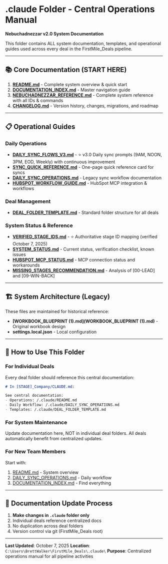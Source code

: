 # .claude Folder - Central Operations Manual
**Nebuchadnezzar v2.0 System Documentation**

This folder contains ALL system documentation, templates, and operational guides used across every deal in the FirstMile_Deals pipeline.

---

## 📚 Core Documentation (START HERE)

1. **[README.md](README.md)** - Complete system overview & quick start
2. **[DOCUMENTATION_INDEX.md](DOCUMENTATION_INDEX.md)** - Master navigation guide
3. **[NEBUCHADNEZZAR_REFERENCE.md](NEBUCHADNEZZAR_REFERENCE.md)** - Complete system reference with all IDs & commands
4. **[CHANGELOG.md](CHANGELOG.md)** - Version history, changes, migrations, and roadmap

---

## 📋 Operational Guides

### Daily Operations
- **[DAILY_SYNC_FLOWS_V3.md](DAILY_SYNC_FLOWS_V3.md)** - ⭐ v3.0 Daily sync prompts (9AM, NOON, 3PM, EOD, Weekly) with continuous improvement
- **[SYNC_QUICK_REFERENCE.md](SYNC_QUICK_REFERENCE.md)** - One-page quick reference card for syncs
- **[DAILY_SYNC_OPERATIONS.md](DAILY_SYNC_OPERATIONS.md)** - Legacy sync workflow documentation
- **[HUBSPOT_WORKFLOW_GUIDE.md](HUBSPOT_WORKFLOW_GUIDE.md)** - HubSpot MCP integration & workflows

### Deal Management
- **[DEAL_FOLDER_TEMPLATE.md](DEAL_FOLDER_TEMPLATE.md)** - Standard folder structure for all deals

### System Status & Reference
- **[VERIFIED_STAGE_IDS.md](VERIFIED_STAGE_IDS.md)** - ⭐ Authoritative stage ID mapping (verified October 7, 2025)
- **[SYSTEM_STATUS.md](SYSTEM_STATUS.md)** - Current status, verification checklist, known issues
- **[HUBSPOT_MCP_STATUS.md](HUBSPOT_MCP_STATUS.md)** - MCP connection status and workarounds
- **[MISSING_STAGES_RECOMMENDATION.md](MISSING_STAGES_RECOMMENDATION.md)** - Analysis of [00-LEAD] and [09-WIN-BACK]

---

## 🏗️ System Architecture (Legacy)

These files are maintained for historical reference:

- **[WORKBOOK_BLUEPRINT (1).md](WORKBOOK_BLUEPRINT (1).md)** - Original workbook design
- **settings.local.json** - Local configuration

---

## 📁 How to Use This Folder

### For Individual Deals
Every deal folder should reference this central documentation:

```markdown
# In [STAGE]_Company/CLAUDE.md:

See central documentation:
- Operations: /.claude/README.md
- Daily Workflow: /.claude/DAILY_SYNC_OPERATIONS.md
- Templates: /.claude/DEAL_FOLDER_TEMPLATE.md
```

### For System Maintenance
Update documentation here, NOT in individual deal folders. All deals automatically benefit from centralized updates.

### For New Team Members
Start with:
1. [README.md](README.md) - System overview
2. [DAILY_SYNC_OPERATIONS.md](DAILY_SYNC_OPERATIONS.md) - Daily workflow
3. [DOCUMENTATION_INDEX.md](DOCUMENTATION_INDEX.md) - Find everything

---

## 🔄 Documentation Update Process

1. **Make changes in `.claude` folder only**
2. Individual deals reference centralized docs
3. No duplication across deal folders
4. Version control via git (FirstMile_Deals root)

---

**Last Updated**: October 7, 2025
**Location**: `C:\Users\BrettWalker\FirstMile_Deals\.claude\`
**Purpose**: Centralized operations manual for all pipeline activities
